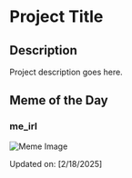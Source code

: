 # Project Title

## Description

Project description goes here.

## Meme of the Day

### me_irl
![Meme Image](https://i.redd.it/dfenojp14hje1.png)

Updated on: [2/18/2025]